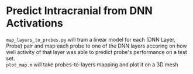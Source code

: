 Predict Intracranial from DNN Activations
=========================================

`map_layers_to_probes.py` will train a linear model for each (DNN Layer, Probe)
pair and map each probe to one of the DNN layers accoring on how well activity
of that layer was able to predict probe's performance on a test set.  
`plot_map.m` will take probes-to-layers mapping and plot it on a 3D mesh